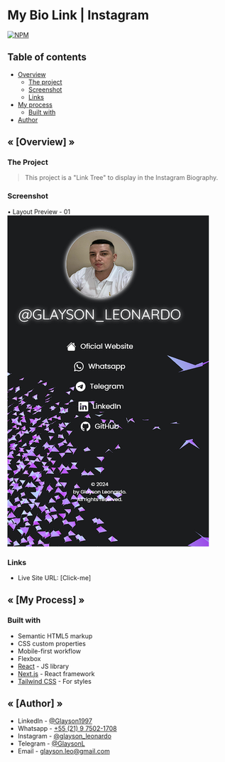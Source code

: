 # My Bio Link | Instagram
[![NPM](https://img.shields.io/npm/l/react)](https://github.com/GlaysonL/Link.BioInstagram/blob/main/LICENSE) 

<h2>Table of contents</h2>

- [Overview](#overview)
  - [The project](#the-project)
  - [Screenshot](#screenshot)
  - [Links](#links)
- [My process](#my-process)
  - [Built with](#built-with)
- [Author](#author)


<h2 id="overview"><strong>« [Overview] »</strong></h2>

<h3 id="the-project"><strong>The Project</strong></h3>

> This project is a "Link Tree" to display in the Instagram Biography.

<h3 id="screenshot"><strong>Screenshot</strong></h3>

• Layout Preview - 01 <br>
![Mobile](./images/design/me-design.png)

<h3 id="links"><strong>Links</strong></h3>

- Live Site URL: [Click-me]
<h2 id="my-process"><strong>« [My Process] »</strong></h2>

<h3 id="built-with"><strong>Built with</strong></h3>

- Semantic HTML5 markup
- CSS custom properties
- Mobile-first workflow
- Flexbox
- [React](https://reactjs.org/) - JS library
- [Next.js](https://nextjs.org/) - React framework
- [Tailwind CSS](https://tailwindcss.com/) - For styles

<h2 id="author"><strong>« [Author] »</strong></h2>

- LinkedIn - [@Glayson1997](https://www.linkedin.com/in/glayson1997/)
- Whatsapp - [+55 (21) 9 7502-1708](https://wa.me/5521975021708)
- Instagram - [@glayson_leonardo](https://www.instagram.com/glayson_leonardo/)
- Telegram - [@GlaysonL](https://t.me/GlaysonL)
- Email - [glayson.leo@gmail.com](mailto:glayson.leo@gmail.com)